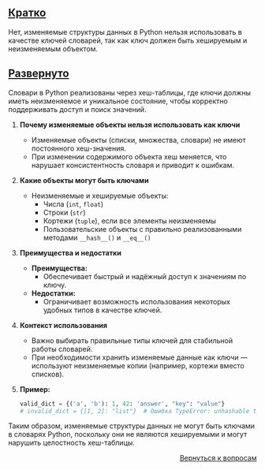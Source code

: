## <u>Кратко</u>

Нет, изменяемые структуры данных в Python нельзя использовать в качестве ключей словарей, так как ключ должен быть
хешируемым и неизменяемым объектом.

## <u>Развернуто</u>

Словари в Python реализованы через хеш-таблицы, где ключи должны иметь неизменяемое и уникальное состояние, чтобы
корректно поддерживать доступ и поиск значений.

1. **Почему изменяемые объекты нельзя использовать как ключи**
    - Изменяемые объекты (списки, множества, словари) не имеют постоянного хеш-значения.
    - При изменении содержимого объекта хеш меняется, что нарушает консистентность словаря и приводит к ошибкам.

2. **Какие объекты могут быть ключами**
    - Неизменяемые и хешируемые объекты:
        - Числа (`int`, `float`)
        - Строки (`str`)
        - Кортежи (`tuple`), если все элементы неизменяемы
        - Пользовательские объекты с правильно реализованными методами `__hash__()` и `__eq__()`

3. **Преимущества и недостатки**
    - **Преимущества:**
        - Обеспечивает быстрый и надёжный доступ к значениям по ключу.
    - **Недостатки:**
        - Ограничивает возможность использования некоторых удобных типов в качестве ключей.

4. **Контекст использования**
    - Важно выбирать правильные типы ключей для стабильной работы словарей.
    - При необходимости хранить изменяемые данные как ключи — используют неизменяемые копии (например, кортежи вместо
      списков).

5. **Пример:**
    ```python
    valid_dict = {('a', 'b'): 1, 42: 'answer', "key": "value"}
    # invalid_dict = {[1, 2]: "list"}  # Ошибка TypeError: unhashable type: 'list'
    ```

Таким образом, изменяемые структуры данных не могут быть ключами в словарях Python, поскольку они не являются
хешируемыми и могут нарушить целостность хеш-таблицы.

<div align="right">

[Вернуться к вопросам](../Вопросы.md)

</div>
